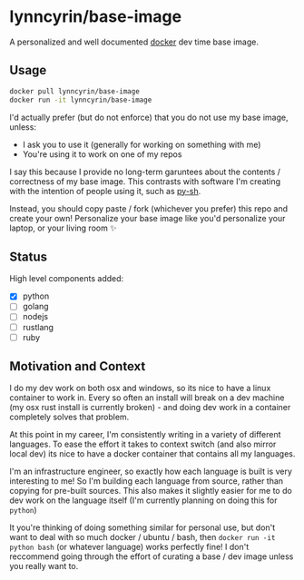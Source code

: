 # lynncyrin/base-image

A personalized and well documented [docker](https://www.docker.com/) dev time base image.

## Usage

```bash
docker pull lynncyrin/base-image
docker run -it lynncyrin/base-image
```

I'd actually prefer (but do not enforce) that you do not use my base image, unless:

- I ask you to use it (generally for working on something with me)
- You're using it to work on one of my repos

I say this because I provide no long-term garuntees about the contents / correctness of my base image. This contrasts with software I'm creating with the intention of people using it, such as [py-sh](https://github.com/lynncyrin/py-sh).

Instead, you should copy paste / fork (whichever you prefer) this repo and create your own! Personalize your base image like you'd personalize your laptop, or your living room ✨

## Status

High level components added:

- [x] python
- [ ] golang
- [ ] nodejs
- [ ] rustlang
- [ ] ruby

## Motivation and Context

I do my dev work on both osx and windows, so its nice to have a linux container to work in. Every so often an install will break on a dev machine (my osx rust install is currently broken) - and doing dev work in a container completely solves that problem.

At this point in my career, I'm consistently writing in a variety of different languages. To ease the effort it takes to context switch (and also mirror local dev) its nice to have a docker container that contains all my languages.

I'm an infrastructure engineer, so exactly how each language is built is very interesting to me! So I'm building each language from source, rather than copying for pre-built sources. This also makes it slightly easier for me to do dev work on the language itself (I'm currently planning on doing this for `python`)

It you're thinking of doing something similar for personal use, but don't want to deal with so much docker / ubuntu / bash, then `docker run -it python bash` (or whatever language) works perfectly fine! I don't reccommend going through the effort of curating a base / dev image unless you really want to.

